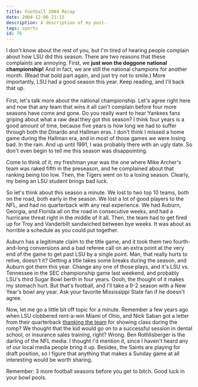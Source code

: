 ```yaml
---
title: Football 2004 Recap
date: 2004-12-06 21:15
description: A description of my post.
tags: sports
id: 76
---
```

I don't know about the rest of you, but I'm tired of hearing people complain about how LSU did this season.  There are two reasons that these complaints are annoying.  First, we <b>just won the doggone national championship!</b>  And in fact, we are still the national champions for another month.  (Read that bold part again, and just try not to smile.)  More importantly, LSU had a good season this year.  Keep reading, and I'll back that up.
<span class="spanEndPreview">&nbsp;</span><br /><br />
First, let's talk more about the national championship. Let's agree right here and now that any team that wins it all can't complain before four more seasons have come and gone.  Do you really want to hear Yankees fans griping about what a raw deal they got this season?  I think four years is a good amount of time, because five years is how long we had to suffer through both the Dinardo and Hallman eras.  I don't think I missed a home game during the Hallman era, and in most of those games we were losing bad.  In the rain.  And up until 1991, I was probably there with an ugly date.  So don't even begin to tell me this season was disappointing.

Come to think of it, my freshman year was the one where Mike Archer's team was raked fifth in the preseason, and he complained about that ranking being too low.  Then, the Tigers went on to a losing season.  Clearly, my being an LSU student brings bad luck.

So let's think about this season a minute.  We lost to two top 10 teams, both on the road, both early in the season.  We lost a lot of good players to the NFL, and had no quarterback with any real experience.  We had Auburn, Georgia, and Florida all on the road in consecutive weeks, and had a hurricane threat right in the middle of it all.  Then, the team had to get fired up for Troy and Vanderbilt sandwiched between bye weeks.  It was about as horrible a schedule as you could put together.

Auburn has a legitimate claim to the title game, and it took them two fourth-and-long conversions and a bad referee call on an extra point at the very end of the game to get past LSU by a single point.  Man, that really hurts to relive, doesn't it?  Getting a title takes some breaks during the season, and Auburn got them this year.  Change any one of those plays, and it's LSU vs. Tennessee in the SEC championship game last weekend, and probably LSU's third Sugar Bowl berth in four years.  Oooh, the thought of it makes my stomach hurt.  But that's football, and I'll take a 9-2 season with a New Year's bowl any year.  Ask your favorite Mississippi State fan if he doesn't agree.


Now, let me go a little bit off topic for a minute.  Remember a few years ago when LSU clobbered rent-a-win Miami of Ohio, and Nick Saban got a letter from their quarterback <a href="http://www.lsusports.net/article.cfm?ref=000F0897-FC3C-1D88-BC3C809F187EFD7F" target="top" class="mainbox">thanking the team</a> for showing class during the romp?  We thought that the kid would go on to a successful session in dental school, or insurance sales training, right?  Wrong.  Ben Rothlisberger is the darling of the NFL media.  I thought I'd mention it, since I haven't heard any of our local media people bring it up.  Besides, the Saints are playing for draft position, so I figure that anything that makes a Sunday game at all interesting would be worth sharing.

Remember:  3 more football seasons before you get to bitch.  Good luck in your bowl pools.
